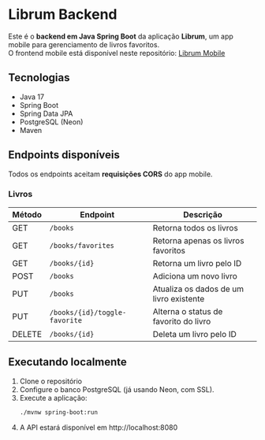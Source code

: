 # Librum Backend

Este é o **backend em Java Spring Boot** da aplicação **Librum**, um app mobile para gerenciamento de livros favoritos.  
O frontend mobile está disponível neste repositório: [Librum Mobile](https://github.com/phdguigui/Librum)

## Tecnologias

- Java 17
- Spring Boot
- Spring Data JPA
- PostgreSQL (Neon)
- Maven

## Endpoints disponíveis

Todos os endpoints aceitam **requisições CORS** do app mobile.

### Livros

| Método | Endpoint                         | Descrição                                 |
|--------|----------------------------------|-------------------------------------------|
| GET    | `/books`                         | Retorna todos os livros                   |
| GET    | `/books/favorites`               | Retorna apenas os livros favoritos        |
| GET    | `/books/{id}`                    | Retorna um livro pelo ID                  |
| POST   | `/books`                         | Adiciona um novo livro                    |
| PUT    | `/books`                         | Atualiza os dados de um livro existente   |
| PUT    | `/books/{id}/toggle-favorite`    | Alterna o status de favorito do livro     |
| DELETE | `/books/{id}`                    | Deleta um livro pelo ID                   |

## Executando localmente

1. Clone o repositório
2. Configure o banco PostgreSQL (já usando Neon, com SSL).
3. Execute a aplicação:
   ```bash
   ./mvnw spring-boot:run
4. A API estará disponível em http://localhost:8080